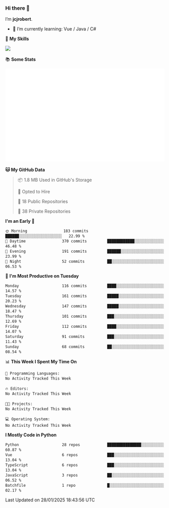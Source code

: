 ### Hi there 👋

I’m **jcjrobert**.

- 🌱 I’m currently learning: Vue / Java / C#

🌟 **My Skills**

![](https://img.shields.io/badge/-Python-3e74a2?style=flat-square&logo=Python&logoColor=fff)

📚 **Some Stats**

![](https://github.com/jcjrobert/github-stats/blob/master/generated/overview.svg)

<!--START_SECTION:waka-->
**🐱 My GitHub Data** 

> 📦 1.8 MB Used in GitHub's Storage 
 > 
> 💼 Opted to Hire
 > 
> 📜 18 Public Repositories 
 > 
> 🔑 38 Private Repositories 
 > 
**I'm an Early 🐤** 

```text
🌞 Morning                183 commits         ██████░░░░░░░░░░░░░░░░░░░   22.99 % 
🌆 Daytime                370 commits         ████████████░░░░░░░░░░░░░   46.48 % 
🌃 Evening                191 commits         ██████░░░░░░░░░░░░░░░░░░░   23.99 % 
🌙 Night                  52 commits          ██░░░░░░░░░░░░░░░░░░░░░░░   06.53 % 
```
📅 **I'm Most Productive on Tuesday** 

```text
Monday                   116 commits         ████░░░░░░░░░░░░░░░░░░░░░   14.57 % 
Tuesday                  161 commits         █████░░░░░░░░░░░░░░░░░░░░   20.23 % 
Wednesday                147 commits         █████░░░░░░░░░░░░░░░░░░░░   18.47 % 
Thursday                 101 commits         ███░░░░░░░░░░░░░░░░░░░░░░   12.69 % 
Friday                   112 commits         ████░░░░░░░░░░░░░░░░░░░░░   14.07 % 
Saturday                 91 commits          ███░░░░░░░░░░░░░░░░░░░░░░   11.43 % 
Sunday                   68 commits          ██░░░░░░░░░░░░░░░░░░░░░░░   08.54 % 
```


📊 **This Week I Spent My Time On** 

```text
💬 Programming Languages: 
No Activity Tracked This Week

🔥 Editors: 
No Activity Tracked This Week

🐱‍💻 Projects: 
No Activity Tracked This Week

💻 Operating System: 
No Activity Tracked This Week
```

**I Mostly Code in Python** 

```text
Python                   28 repos            ███████████████░░░░░░░░░░   60.87 % 
Vue                      6 repos             ███░░░░░░░░░░░░░░░░░░░░░░   13.04 % 
TypeScript               6 repos             ███░░░░░░░░░░░░░░░░░░░░░░   13.04 % 
JavaScript               3 repos             ██░░░░░░░░░░░░░░░░░░░░░░░   06.52 % 
Batchfile                1 repo              █░░░░░░░░░░░░░░░░░░░░░░░░   02.17 % 
```




 Last Updated on 28/01/2025 18:43:56 UTC
<!--END_SECTION:waka-->
